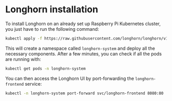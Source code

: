 # Longhorn installation

To install Longhorn on an already set up Raspberry Pi Kubernetes cluster, you just have to run the following command:

```sh
kubectl apply -f https://raw.githubusercontent.com/longhorn/longhorn/v1.10.0/deploy/longhorn.yaml
```

This will create a namespace called `longhorn-system` and deploy all the necessary components.
After a few minutes, you can check if all the pods are running with:

```sh
kubectl get pods -n longhorn-system
```

You can then access the Longhorn UI by port-forwarding the `longhorn-frontend` service:

```sh
kubectl -n longhorn-system port-forward svc/longhorn-frontend 8080:80
```